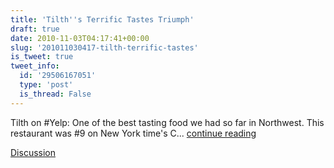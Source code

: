 ```yaml
---
title: 'Tilth''s Terrific Tastes Triumph'
draft: true
date: 2010-11-03T04:17:41+00:00
slug: '201011030417-tilth-terrific-tastes'
is_tweet: true
tweet_info:
  id: '29506167051'
  type: 'post'
  is_thread: False
---
```




Tilth on #Yelp: One of the best tasting food we had so far in Northwest. This restaurant was #9 on New York time's C... [continue reading](urls[0])

[Discussion](https://x.com/sytelus/status/29506167051)
